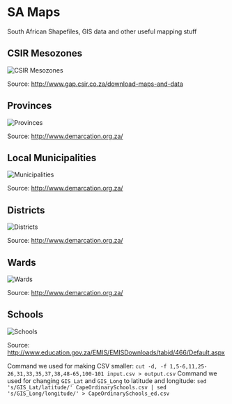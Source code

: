 SA Maps
=======

South African Shapefiles, GIS data and other useful mapping stuff

CSIR Mesozones
--------------

![CSIR Mesozones](https://raw.github.com/j-norwood-young/SA-Maps/master/Examples/mesozones.png "CSIR Mesozones")

Source: http://www.gap.csir.co.za/download-maps-and-data

Provinces
---------

![Provinces](https://raw.github.com/j-norwood-young/SA-Maps/master/Examples/provinces.png "Provinces")

Source: http://www.demarcation.org.za/

Local Municipalities
--------------------

![Municipalities](https://raw.github.com/j-norwood-young/SA-Maps/master/Examples/municipalities.png "Municipalities")

Source: http://www.demarcation.org.za/

Districts
---------

![Districts](https://raw.github.com/j-norwood-young/SA-Maps/master/Examples/districts.png "Districts")

Source: http://www.demarcation.org.za/

Wards
-----

![Wards](https://raw.github.com/j-norwood-young/SA-Maps/master/Examples/wards.png "Wards")

Source: http://www.demarcation.org.za/

Schools
-------

![Schools](https://raw.github.com/j-norwood-young/SA-Maps/master/Examples/schools.png "South African schools with govt schools in red and private schools in white")

Source: http://www.education.gov.za/EMIS/EMISDownloads/tabid/466/Default.aspx

Command we used for making CSV smaller: 
```cut -d, -f 1,5-6,11,25-26,31,33,35,37,38,48-65,100-101 input.csv > output.csv```
Command we used for changing ``GIS_Lat`` and ``GIS_Long`` to latitude and longitude: 
```sed 's/GIS_Lat/latitude/' CapeOrdinarySchools.csv | sed 's/GIS_Long/longitude/' > CapeOrdinarySchools_ed.csv```